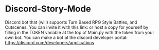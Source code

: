 # Discord-Story-Mode
Discord bot that (will) supports Turn Based RPG Style Battles, and Cutscenes.
You can invite it with this link:
or host a copy for yourself by filling in the TOKEN variable at the top of Main.py with the token from your own bot.
You can make a bot at the discord developer portal: https://discord.com/developers/applications
